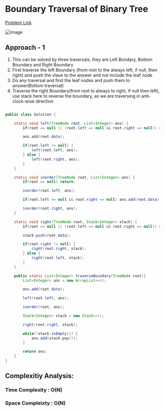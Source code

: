 # Boundary Traversal of Binary Tree

[Problem Link](https://www.naukri.com/code360/problems/boundary-traversal-of-binary-tree_790725)

![image](https://github.com/user-attachments/assets/22c0e76e-0904-4c5b-a2da-fd099c126859)


## Approach - 1

1. This can be solved by three traversals, they are Left Bondary, Bottom Boundary and Right Boundary
2. First traverse the left Boundary (from root to the always left, if null, then right) and push the vlaue to the answer and not include the leaf node
3. Do any traversal and find the leaf nodes and push them to answer(Bottom traversal)
4. Traverse the right Boundary(from root to always to right, if null then left), use stack here to reverse the boundary, as we are traversing in anti-clock-wise direction

```java

public class Solution {

    static void left(TreeNode root, List<Integer> ans) {
        if(root == null || (root.left == null && root.right == null)) return;

        ans.add(root.data);

        if(root.left != null) {
            left(root.left, ans);
        } else {
            left(root.right, ans);
        }
    }

    static void inorder(TreeNode root, List<Integer> ans) {
        if(root == null) return;

        inorder(root.left, ans);

        if(root.left == null && root.right == null) ans.add(root.data);

        inorder(root.right, ans);
    }

    static void right(TreeNode root, Stack<Integer> stack) {
        if(root == null || (root.left == null && root.right == null)) return;

        stack.push(root.data);

        if(root.right != null) {
            right(root.right, stack);
        } else {
            right(root.left, stack);
        }
    }

    public static List<Integer> traverseBoundary(TreeNode root){
        List<Integer> ans = new ArrayList<>();

        ans.add(root.data);

        left(root.left, ans);

        inorder(root, ans);

        Stack<Integer> stack = new Stack<>();

        right(root.right, stack);

        while(!stack.isEmpty()) {
            ans.add(stack.pop());
        }

        return ans;
    }
}

```

## Complexitiy Analysis:

### Time Complexity : O(N)

### Space Compleixty : O(N)
